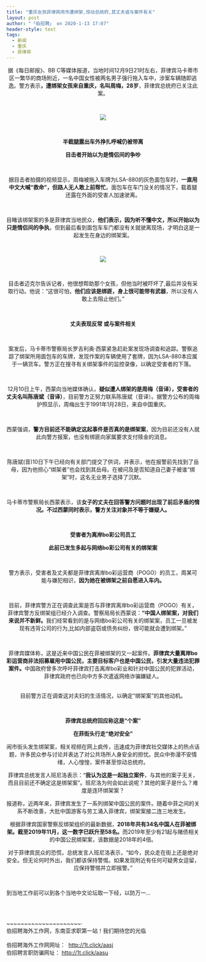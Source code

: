 ```yaml
---
title: "重庆女孩菲律宾闹市遭绑架,惊动总统府,其丈夫或与案件有关"
layout: post
author: "「伯招聘」 on 2020-1-13 17:07"
header-style: text
tags:
  - 新闻
  - 重庆
  - 菲律宾
---
```


<head></head>
<body>
 <p style="text-align: center;"><span>据《每日邮报》、BB C等媒体报道，当地时间12月9日21时左右，菲律宾马卡蒂市区一繁华的商场附近，一名中国女性被两名男子强行拖入车中，涉案车辆随即逃逸。警方表示</span><span><strong>，遭绑架女孩来自重庆，名叫周梅，28岁</strong></span><span>，菲律宾总统府已关注此案。</span></p>
 <p style="text-align: center;"><span><br></span></p>
 <p style="text-align: center; "><span><img src="https://www.365zhaopin.co/data/upload/article_pic_path/20200111/411d0cd27b6a144a30f7c6c9d4e0221d.png"><br></span></p>
 <p style="text-align: center; "><span><br></span></p>
 <p style="text-align: center;"><span><strong><span>半截腿露出车外挣扎呼喊仍被带离</span></strong><strong><span></span></strong></span></p>
 <p style="text-align: center;"><span><strong><span>目击者开始以为是情侣间的争吵</span></strong></span><span><strong><span></span></strong></span></p>
 <p class="" style="text-align: center; "><br></p>
 <p class="" style="text-align: center; "><span>据目击者拍摄的视频显示，周梅被拖入车牌为LSA-880的灰色面包车时，</span><span><strong>一直用中文大喊“救命”，但路人无人敢上前帮忙</strong></span><span>。面包车在车门没关的情况下，载着腿还露在外面的受害人加速驶离。</span></p>
 <p class="" style="text-align: center; "><span><br></span></p>
 <p class="" style="text-align: center; "><span>目睹该绑架案的多是菲律宾当地民众，</span><span><strong>他们表示，因为听不懂中文，所以开始以为只是情侣间的争执</strong></span><span>，但到最后看到面包车车门都没有关就驶离现场，才明白这是一起发生在身边的绑架案。</span></p>
 <p class="" style="text-align: center; "><span><br></span></p>
 <p class="" style="text-align: center; "><span><img src="https://www.365zhaopin.co/data/upload/article_pic_path/20200111/cb545c6e452251cd7a8915d6094ef470.png"><br></span></p>
 <p class="" style="text-align: center; "><span><br></span></p>
 <p style="text-align: center; "><span>目击者迈克尔告诉记者，他很想帮助那个女孩，但他当时被吓坏了,最后并没有采取行动。他说：“这很可怕，</span><span><strong>他们应该是绑匪，身上很可能带有武器</strong></span><span>，所以没有人敢上去阻止他们。”</span></p>
 <p style="text-align: center; "><span><br></span></p>
 <p style="text-align: center;"><span><strong><span>丈夫表现反常 或与案件相关</span></strong></span><span><strong><span></span></strong></span><br></p>
 <p style="text-align: center;"><span><strong><span><br></span></strong></span></p>
 <p style="text-align: center; "><span>案发后，马卡蒂市警察局长罗吉利奥·西蒙紧急赶赴案发现场调查和追踪。警察追踪了绑架所用面包车的车牌，发现作案的车辆使用了套牌，因为LSA-880本应属于一辆货车。警方正在搜寻有关绑架事件的监控录像，以确定受害者的下落。</span></p>
 <p style="text-align: center;"><br></p>
 <p style="text-align: center; "><span>12月10日上午，西蒙向当地媒体确认，</span><span><strong>疑似遭人绑架的是周梅（音译），受害者的丈夫名叫陈唐斌（音译）</strong></span><span>，目前警方正努力联系陈唐斌（音译）。据警方公布的周梅护照显示，周梅出生于1991年1月28日，来自中国重庆。</span></p>
 <p style="text-align: center;"><br></p>
 <p style="text-align: center; "><span>西蒙强调，</span><strong><span>警方目前还不能确定这起事件是否真的是绑架案</span></strong><span>，因为目前还没有人就此向警方报案，也没有绑匪向家属要求支付赎金的消息。</span></p>
 <p style="text-align: center;"><br></p>
 <p style="text-align: center; "><span>陈唐斌(音)10日下午已经向有关部门提交了供词，并表示，他在报警前先找到了岳母，因为他担心“绑架者”也会找到其岳母。在被问及是否知道自己妻子被谁“绑架”时，这名无业男子选择了沉默。</span></p>
 <p style="text-align: center;"><br></p>
 <p style="text-align: center; "><span>马卡蒂市警察局长西蒙表示，该</span><span><strong>女子的丈夫在回答警方问题时出现了前后矛盾的情况。</strong><strong>不过西蒙同时表示，警方关注对象并不等于嫌疑人。</strong></span></p>
 <p style="text-align: center;"><br></p>
 <p style="text-align: center;"><span><strong><span>受害者为离岸bo彩公司员工</span></strong><strong><span></span></strong></span></p>
 <p style="text-align: center;"><span><strong><span>此前已发生多起与网络bo彩公司有关的绑架案</span></strong></span><span><strong><span></span></strong></span></p>
 <p style="text-align: center; "><br></p>
 <p style="text-align: center; "><span>警方表示，受害者及丈夫都是<span>菲律宾离岸bo彩运营商</span>（POGO）的员工，周某可能与嫌犯相识，</span><span><strong>因为她在被绑架之前自愿进入车内。</strong></span></p>
 <p style="text-align: center; "><br></p>
 <p style="text-align: center; "><span>目前，菲律宾警方正在调查此案是否与菲律宾离岸bo彩运营商（POGO）有关，菲律宾警方反绑架组已经介入调查。警察局局长西蒙说：</span><span><strong>“中国人绑架案，对我们来说并不新鲜。</strong></span><span>我们经常看到的是与网络bo彩公司有关的绑架案，员工一旦被发现有违背公司的行为,比如内部盗窃或债务纠纷，很可能就会遭到绑架。”</span></p>
 <p style="text-align: center; "><span><br></span></p>
 <p style="text-align: center; "><span>菲律宾媒体称，这是近来中国公民在菲被绑架的又一起案件。</span><span><strong>菲律宾大量离岸bo彩运营商非法招募雇用中国公民，主要目标客户也是中国公民，引发大量违法犯罪案件。</strong></span><span>中国政府曾多次呼吁菲律宾打击离岸bo彩业和针对中国公民的犯罪活动，菲律宾政府也已向中方多次遣返网络诈骗嫌疑人。</span></p>
 <p></p>
 <p style="text-align: center;"><br>目前警方正在调查这对夫妇的生活情况，以确定“绑架案”的其他动机。</p>
 <p></p>
 <p style="text-align: center; "><br></p>
 <p style="text-align: center;"><span><strong><span>菲律宾总统府回应称这是“个案”</span></strong><strong><span></span></strong></span></p>
 <p style="text-align: center;"><span><strong><span>在菲街头行走“绝对安全”</span></strong></span><span><strong><span></span></strong></span></p>
 <p style="text-align: center; "><span>闹市街头发生绑架案，相关视频在网上疯传，迅速成为菲律宾社交媒体上的热点话题，许多民众参与讨论并表达了对公共场所人身安全的担忧。民众中弥漫不安情绪，人心惶惶，案件甚至惊动总统府。</span></p>
 <p style="text-align: center; "><span>菲律宾总统发言人班尼洛表示：“</span><span><strong>我认为这是一起独立案件</strong></span><span>，与其他的案子无关，而且目前还不确定这是绑架案”。班尼洛为何会如此说呢？其他的案子是什么？难度是连环绑架案？</span></p>
 <p style="text-align: center; "><span>报道称，近两年来，菲律宾发生了一系列绑架中国公民的案件。随着中菲之间的关系不断改善，大批中国游客与劳工涌入菲律宾，绑架案接二连三地发生。</span></p>
 <p style="text-align: center; "><span>根据菲律宾国家警察反绑架组织的最新数据，</span><span><strong>2018年共有34名中国人在菲被绑架。</strong><strong>截至2019年11月，这一数字已跃升至58名。</strong></span><span>而2019年至少有21起与赌债相关的中国公民绑架案，该数据是2018年的4倍。</span></p>
 <p style="text-align: center; "><span>对于菲律宾民众的恐慌，总统发言人班尼洛表示，“如今，民众走在街上还是绝对安全。但无论何时外出，我们都该保持警惕。如果发现附近有任何可疑男女逗留，应保持警惕并立即报警。”</span></p>
 <p style="text-align: center; "><span><br></span></p>
 <p style="text-align: left;">到当地工作前可以到各个当地中文论坛取一下经，以防万一...</p>
 <p style="text-align: center; "><span><br></span></p>
 <br>~~~~~~~~~~~~~~~~~~~~~·
 <br> 伯招聘海外工作网，东南亚求职第一站！我们期待您的光临
 <br> 
 <br> 伯招聘海外工作网网址：&nbsp;
 <a href="http://1t.click/aasj">http://1t.click/aasj</a>
 <br> 伯招聘言职防骗网址：
 <a href="http://1t.click/aasu">http://1t.click/aasu</a>
</body>


